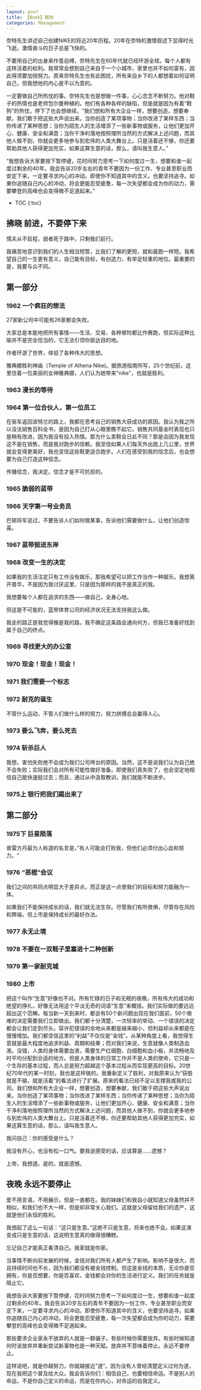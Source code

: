 ```yaml
---
layout: post
title: 【Book】鞋狗
categories: Management
---
```


奈特先生讲述自己创建NIKE的将近20年历程。20年在奈特的激情叙述下显得时光飞逝。激情奋斗的日子总是飞快的。

不要用自己的出身来作茧自缚，奈特先生在60年代就已经环游全球。每个人都有这样活着的权利。我常常会想到自己来自于一个小城市，家里也并不如何富有，因此得须要加倍努力。原来奈特先生也有此困扰，所有来自乡下的人都想着如何证明自己，但我想他的内心是不以为意的。

一定要做自己所热忱的事。奈特先生也是想做一件事，心心念念不断努力。他对鞋子的热情也是老师包尔曼种植的。他们有各种各样的缺陷，但是就是因为有着“鞋狗”的热忱，停下了也会想继续。“我们想和所有大企业一样，想要创造，想要奉献，我们敢于把这些大声说出来。当你创造了某项事物；当你改进了某样东西；当你传递了某种思想；当你为陌生人的生活增添了一些新事物或服务，让他们更加开心、健康、安全和满意；当你干净利落地按照理所当然的方式解决上述问题，而其他人做不到，你就会更多地参与到宏伟的人类大舞台上。只是活着还不够，你还要帮助其他人获得更加充实，如果这算生意的话，那么，请叫我生意人。”

“我想告诉大家要按下暂停键，花时间努力思考一下如何度过一生，想要和谁一起度过剩余的40年。我会告诉20岁左右的青年不要因为一份工作、专业甚至职业而安定下来，一定要寻求内心的冲动。即使你不知道其中的含义，也要坚持追寻。如果你追随自己内心的冲动，将会更能忍受疲惫，每一次失望都会成为你的动力，需要攀登的高峰也会变得微不足道起来。”

* TOC
{:toc}

## 拂晓 前进，不要停下来

懦夫从不启程，弱者死于路中，只剩我们前行。

我痛苦地意识到我们的人生相当短暂，比我们了解的更短，就和晨跑一样短。我希望自己的一生更有意义，自己能有目标，有创造力，有举足轻重的地位。最重要的是，我要与众不同。

## 第一部分

### 1962 一个疯狂的想法

27家新公司中可能有26家都会失败。

大家总是本能地把所有事情——生活、交易、各种冒险都比作赛跑，但实际这种比喻并不是完全恰当的，它无法引领你抵达目的地。

作者环游了世界，体验了各种伟大的思想。

雅典娜胜利神庙（Temple of Athena Nike)。据旅游指南所写，25个世纪前，这里住着一位美丽的女神雅典娜，人们认为她带来"nike"，也就是胜利。

### 1963 漫长的等待

### 1964 第一位合伙人，第一位员工

在驱车返回波特兰的路上，我都在思考自己的销售大获成功的原因。我认为我之所以没法销售百科全书，是因为自己打从心眼里瞧不起它。销售共同基金时表现也只是稍有改进，因为我没有投入热情。那为什么卖鞋会日此不同？那是会因为我发现这不是在销售，而是我对跑步的信赖。我坚信如果人们每天外出跑上几公里，世界就会变得更美好，我也坚信这些鞋更适合跑步。人们在感受到我的信念后，也会想要为自己打造这种信念。

传播信念，我决定。信念才是不可抗拒的。

### 1965 脆弱的蓝带

### 1966 天字第一号业务员

巴顿将军说过，不要告诉人们如何做某事，告诉他们需要做什么，让他们创造惊喜。

### 1967 蓝带挺进东岸

### 1968 改变一生的决定

如果我的生活注定只有工作没有娱乐，那我希望可以把工作当作一种娱乐。我想离开普华，不是因为我讨厌这里，只是因为那样的我不是真正的我。

我想要每个人都在追求的东西——做自己，全身心地。

但这是不可能的，蓝带体育公司的经济状况无法支持我这么做。

我走的路正是我觉得像是我的路，我不确定这条路会通向何方，但我已准备好找到属于自己的终点。

### 1969 寻找更大的办公室

### 1970 现金！现金！现金！

### 1971 我们需要一个标志

### 1972 耐克的诞生

不管什么运动，不管人们做什么样的努力，努力拼搏总会赢得人心。

### 1973 要么飞奔，要么死去

### 1974 斩杀巨人

我想，害怕失败绝不会成为我们公司垮台的原因。当然，这不是说我们认为自己绝不会失败；实际我们会对所有可能性做好准备。即使我们真失败了，也会坚定地相信自己能快速挺过去；而且，通过从中汲取教训，我们就能不断进步。

### 1975上 银行把我们踢出来了

## 第二部分

### 1975下 巨星陨落

普雷方丹最为人称道的名言是，”有人可能会打败我，但他们必须付出心血和努力。“

### 1976 “恶棍”会议

我们之间的共同点明显大于差异点，而正是这一点使我们的目标和努力能融为一体。

如果我们不能保持成长的话，我们就无法生存。尽管我们有所畏惧，尽管存在风险和弊端，但上市是保持成长的最好办法。

### 1977 永无止境

### 1978 不要在一双鞋子里塞进十二种创新

### 1979 第一家耐克城

### 1980 上市

把这个叫作“生意”好像也不对。所有忙碌的日子和无眠的夜晚，所有伟大的成功和绝望的挣扎，好像无法用这个平淡无奇的词语“生意”来概括。我们实际做的要远远超出这个范畴。每当新一天到来时，都会有50个新问题出现在我们面前，50个艰难的决定需要我们立即做出。我们都十分清楚，一次轻率的举动、一个错误的决定都会让我们走到尽头。容许犯错误的余地从来都是越来越小，但利益却从来都是在慢慢增加。我们都坚信这里的“利益”不仅仅是“金钱”。从某种角度上看，我觉得生意就是最大程度地追求利益、周期和结果；而对我们来说，生意就像人类制造血液。没错，人类的身体需要血液，需要生产红细胞、白细胞和血小板，并流畅地及时平均分配到合适的地方。但是人类身体的日常工作并不是人类的使命，它只是一个生存的基本过程，而人总是努力超越这个基本过程从而实现更高的目标。20世纪70年代的某一时刻，我也是这样做的。我重新定义了胜利，对我原来认为“获胜就是不输，就是活着”的看法进行了扩展。原来的看法已经不足以支撑我或我的公司。我们想和所有大企业一样，想要创造，想要奉献，我们敢于把这些大声说出来。当你创造了某项事物；当你改进了某样东西；当你传递了某种思想；当你为陌生人的生活增添了一些新事物或服务，让他们更加开心、健康、安全和满意；当你干净利落地按照理所当然的方式解决上述问题，而其他人做不到，你就会更多地参与到宏伟的人类大舞台上。只是活着还不够，你还要帮助其他人获得更加充实，如果这算生意的话，那么，请叫我生意人。

我问自己：你的感受是什么？

我没有开心，也没有松一口气。要我说感受的话，应该算是……遗憾？

上帝，我想道。是的，就是遗憾。

## 夜晚 永远不要停止

爱不用言语，不用展示，但是一直都在。我的妹妹们和我自小就知道父母虽然并不相似，和我们也不大一样，但是却非常关心我们。这就是父母留给我们的遗产，这就是他们永恒的胜利。

我想起了这么一句话：“这只是生意。”这绝不只是生意，将来也绝不会。如果这演变成只是生意的话，这说明生意真的做得很糟糕。

忘记自己才能真正看清自己。我家就是你家。

当事情不断向前发展的时候，金钱对我们所有人都产生了影响。影响不是很大，而且持续时间也不长，因为我们都没有被金钱控制。但这是金钱的本质，无论你是否拥有，你是否想要，你是否喜欢，金钱都会对你的生活进行定义。我们的任务就是阻止它。

我想告诉大家要按下暂停键，花时间努力思考一下如何度过一生，想要和谁一起度过剩余的40年。我会告诉20岁左右的青年不要因为一份工作、专业甚至职业而安定下来，一定要寻求内心的冲动。即使你不知道其中的含义，也要坚持追寻。如果你追随自己内心的冲动，将会更能忍受疲惫，每一次失望都会成为你的动力，需要攀登的高峰也会变得微不足道起来。

那些要求企业家永不放弃的人就是一群骗子。有些时候你需要放弃。有些时候知道何时该放弃并重新尝试新事物也是一种天赋。放弃并不意味着停止。永远不要停止。

这样说吧，就是你越努力，你就越接近“道”。因为没有人曾经清楚定义过何为道，现在我把这个普及给大众。我会告诉你们：相信自己，也要相信命运。不是别人的命运，不是你自己定义的命运，而是在你内心，对命运的自我定义。